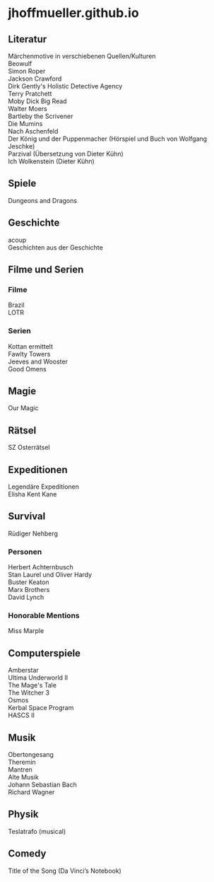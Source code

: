 # jhoffmueller.github.io
## Literatur
Märchenmotive in verschiebenen Quellen/Kulturen  
Beowulf  
Simon Roper  
Jackson Crawford  
Dirk Gently's Holistic Detective Agency  
Terry Pratchett  
Moby Dick Big Read  
Walter Moers  
Bartleby the Scrivener  
Die Mumins  
Nach Aschenfeld  
Der König und der Puppenmacher (Hörspiel und Buch von Wolfgang Jeschke)  
Parzival (Übersetzung von Dieter Kühn)  
Ich Wolkenstein (Dieter Kühn)  
## Spiele
Dungeons and Dragons  
## Geschichte
acoup  
Geschichten aus der Geschichte  
## Filme und Serien
### Filme
Brazil  
LOTR  

### Serien
Kottan ermittelt  
Fawlty Towers  
Jeeves and Wooster  
Good Omens  
## Magie
Our Magic  
## Rätsel
SZ Osterrätsel  
## Expeditionen
Legendäre Expeditionen  
Elisha Kent Kane  
## Survival
Rüdiger Nehberg  
### Personen
Herbert Achternbusch  
Stan Laurel und Oliver Hardy  
Buster Keaton  
Marx Brothers  
David Lynch
### Honorable Mentions
Miss Marple
## Computerspiele
Amberstar  
Ultima Underworld II  
The Mage's Tale  
The Witcher 3  
Osmos  
Kerbal Space Program  
HASCS II  

## Musik
Obertongesang  
Theremin  
Mantren  
Alte Musik  
Johann Sebastian Bach  
Richard Wagner  
## Physik
Teslatrafo (musical)  

## Comedy
Title of the Song (Da Vinci’s Notebook)  
